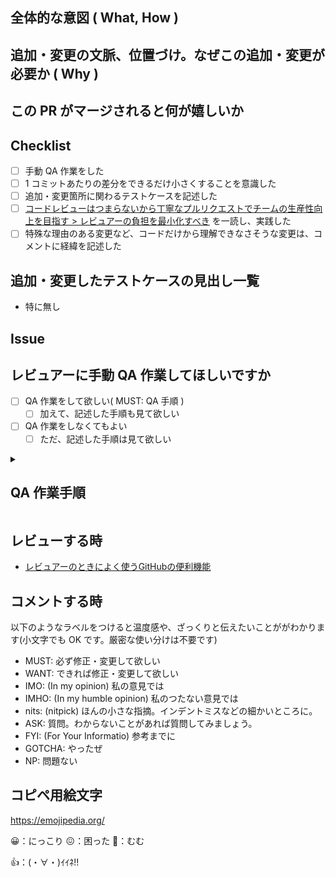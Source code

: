 <!------------------------------------------------------------------------------
コードを読まなくても、コンテキストを理解できるようにしましょう
もっと良い文言・項目があれば工夫して記述しても構いません
その時は PR テンプレートへの kaizen PR を検討したり、 Issue にあげてみましょう
------------------------------------------------------------------------------->

## 全体的な意図 ( What, How )

<!------------------------------------------------------------------------------
レビュアーの負担を下げるために、全体的な意図を端的に書きましょう

### この項目を記述することへの期待
- レビュアーの負担を下げる

### Example
- PR テンプレートを用意して、レビュアーの負担を下げる
- actionlint を自動化して、 reviewdog に指摘させる
------------------------------------------------------------------------------->

## 追加・変更の文脈、位置づけ。なぜこの追加・変更が必要か ( Why )

<!------------------------------------------------------------------------------
特に文脈が複雑な場合「なんでやるんだっけ」となりがちです
1 年後、なんでこの変更したんだっけと未来の誰かのために Why を書きましょう

### この項目を記述することへの期待
- レビュアーの負担を下げる

### 期待詳細
- レビュアーのコンテキストスイッチをする手助けになる
- 何故するのかをレビュイーが改めて理解する

### Example
- レビュアーの負担を最小化したいため
- テストを書くことで、品質を上げるため
- 不要なテストを剪定することで、認知負荷を下げるため
- お試しで入れてみたいため
------------------------------------------------------------------------------->

## この PR がマージされると何が嬉しいか

<!------------------------------------------------------------------------------
### この項目を記述することの期待
- 文脈（前提）を把握している人はこの項目を見るだけで分かる
- 「全体的な意図」と内容が被り、冗長になることを許容

### 期待詳細
-  文脈（前提）を理解している人はここを見るだけで良くなる
- レビュアーが 「結局何が嬉しいのか？」 を理解しやすくする
- レビュイーが 「結局何が嬉しいのか？」 を改めて整理

### Example
- レビュアーの作業が減る
- 手動でラベル付与せずに済む
------------------------------------------------------------------------------->

## Checklist

- [ ] 手動 QA 作業をした
- [ ] 1 コミットあたりの差分をできるだけ小さくすることを意識した
- [ ] 追加・変更箇所に関わるテストケースを記述した
- [ ] [コードレビューはつまらないから丁寧なプルリクエストでチームの生産性向上を目指す > レビュアーの負担を最小化すべき](https://blog.tai2.net/how-to-code-review.html#section-8) を一読し、実践した
- [ ] 特殊な理由のある変更など、コードだけから理解できなさそうな変更は、コメントに経緯を記述した

## 追加・変更したテストケースの見出し一覧

- 特に無し

## Issue

<!-- ハイフンを行頭に付けると、 Issue のタイトルも見えて Good です -->

## レビュアーに手動 QA 作業してほしいですか

- [ ] QA 作業をして欲しい( MUST: QA 手順 )
  - [ ] 加えて、記述した手順も見て欲しい
- [ ] QA 作業をしなくてもよい
  - [ ] ただ、記述した手順は見て欲しい

<details>
<summary><h2>QA 作業手順</h2></summary>

<!-- QA 手順を記述する場合、ここに記述しましょう -->

</details>

## レビューする時

- [レビュアーのときによく使うGitHubの便利機能](https://qiita.com/kata_1997/items/fd6cd3009e3d7704f984)

## コメントする時

以下のようなラベルをつけると温度感や、ざっくりと伝えたいことががわかります(小文字でも OK です。厳密な使い分けは不要です)

- MUST: 必ず修正・変更して欲しい
- WANT: できれば修正・変更して欲しい
- IMO: (In my opinion) 私の意見では
- IMHO: (In my humble opinion) 私のつたない意見では
- nits: (nitpick) ほんの小さな指摘。インデントミスなどの細かいところに。
- ASK: 質問。わからないことがあれば質問してみましょう。
- FYI: (For Your Informatio) 参考までに
- GOTCHA: やったぜ
- NP: 問題ない

## コピペ用絵文字

https://emojipedia.org/

😀：にっこり
😖：困った
🤔：むむ
<!-- textlint-disable ja-technical-writing/no-hankaku-kana,ja-technical-writing/no-exclamation-question-mark -->
👍：(・∀・)ｲｲﾈ!!
<!-- textlint-enable ja-technical-writing/no-hankaku-kana,ja-technical-writing/no-exclamation-question-mark -->
